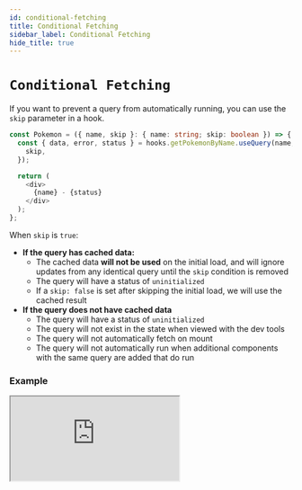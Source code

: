 ```yaml
---
id: conditional-fetching
title: Conditional Fetching
sidebar_label: Conditional Fetching
hide_title: true
---
```


# `Conditional Fetching`

If you want to prevent a query from automatically running, you can use the `skip` parameter in a hook.

```ts title="Skip example"
const Pokemon = ({ name, skip }: { name: string; skip: boolean }) => {
  const { data, error, status } = hooks.getPokemonByName.useQuery(name, {
    skip,
  });

  return (
    <div>
      {name} - {status}
    </div>
  );
};
```

When `skip` is `true`:

- **If the query has cached data:**
  - The cached data **will not be used** on the initial load, and will ignore updates from any identical query until the `skip` condition is removed
  - The query will have a status of `uninitialized`
  - If a `skip: false` is set after skipping the initial load, we will use the cached result
- **If the query does not have cached data**
  - The query will have a status of `uninitialized`
  - The query will not exist in the state when viewed with the dev tools
  - The query will not automatically fetch on mount
  - The query will not automatically run when additional components with the same query are added that do run

### Example

<iframe
  src="https://codesandbox.io/embed/concepts-conditional-fetching-tdrz9?fontsize=14&hidenavigation=1&theme=dark"
  style={{ width: '100%', height: '600px', border: 0, borderRadius: '4px', overflow: 'hidden' }}
  title="rtk-query-react-hooks-example"
  allow="geolocation; microphone; camera; midi; vr; accelerometer; gyroscope; payment; ambient-light-sensor; encrypted-media; usb"
  sandbox="allow-modals allow-forms allow-popups allow-scripts allow-same-origin"
></iframe>

